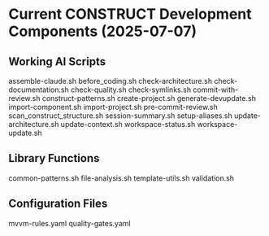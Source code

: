 # Current CONSTRUCT Development Components (2025-07-07)

## Working AI Scripts
assemble-claude.sh
before_coding.sh
check-architecture.sh
check-documentation.sh
check-quality.sh
check-symlinks.sh
commit-with-review.sh
construct-patterns.sh
create-project.sh
generate-devupdate.sh
import-component.sh
import-project.sh
pre-commit-review.sh
scan_construct_structure.sh
session-summary.sh
setup-aliases.sh
update-architecture.sh
update-context.sh
workspace-status.sh
workspace-update.sh

## Library Functions
common-patterns.sh
file-analysis.sh
template-utils.sh
validation.sh

## Configuration Files
mvvm-rules.yaml
quality-gates.yaml
